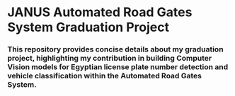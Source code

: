 # JANUS Automated Road Gates System Graduation Project 
### This repository provides concise details about my graduation project, highlighting my contribution in building Computer Vision models for Egyptian license plate number detection and vehicle classification within the Automated Road Gates System.



